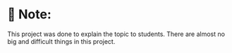 # 📝 Note:
This project was done to explain the topic to students. There are almost no big and difficult things in this project.
